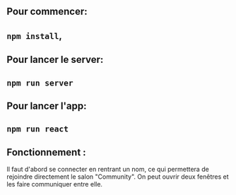 ## Pour commencer: 

## `npm install`,

## Pour lancer le server:

## `npm run server`

## Pour lancer l'app:
## `npm run react`

## Fonctionnement :

Il faut d'abord se connecter en rentrant un nom, ce qui permettera de rejoindre directement le salon "Community". On peut ouvrir deux fenêtres et les faire communiquer entre elle.
